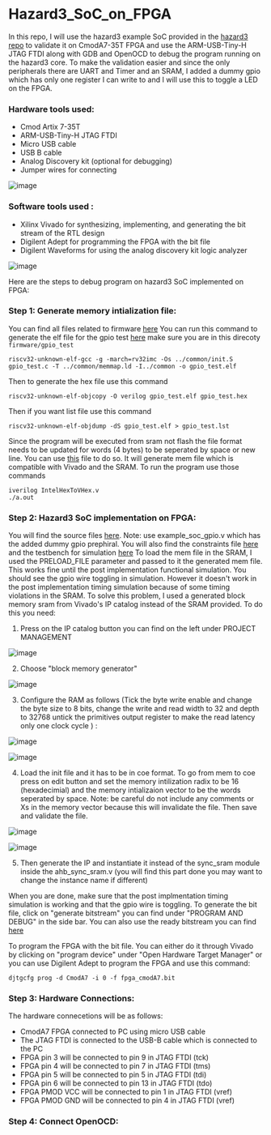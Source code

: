 # Hazard3_SoC_on_FPGA
In this repo, I will use the hazard3 example SoC provided in the [hazard3 repo](https://github.com/Wren6991/Hazard3/tree/master) to validate it on CmodA7-35T FPGA and use the ARM-USB-Tiny-H JTAG FTDI along with GDB and OpenOCD to debug the program running on the hazard3 core. To make the validation easier and since the only peripherals there are UART and Timer and an SRAM, I added a dummy gpio which has only one register I can write to and I will use this to toggle a LED on the FPGA. 

### Hardware tools used:
* Cmod Artix 7-35T
* ARM-USB-Tiny-H JTAG FTDI
* Micro USB cable
* USB B cable 
* Analog Discovery kit (optional for debugging)
* Jumper wires for connecting

![image](https://github.com/NouranAbdelaziz/Hazard3_SoC_on_FPGA/assets/79912650/fc6b6260-00cc-4e66-8760-9bb2c8144707)


### Software tools used :
* Xilinx Vivado for synthesizing, implementing, and generating the bit stream of the RTL design
* Digilent Adept for programming the FPGA with the bit file
* Digilent Waveforms for using the analog discovery kit logic analyzer

![image](https://github.com/NouranAbdelaziz/Hazard3_SoC_on_FPGA/assets/79912650/2f208df8-6d40-4466-95ab-4bb3811922a2)


Here are the steps to debug program on hazard3 SoC implemented on FPGA:
### Step 1: Generate memory intialization file:
You can find all files related to firmware [here](https://github.com/NouranAbdelaziz/Hazard3_SoC_on_FPGA/tree/main/firmware)
You can run this command to generate the elf file for the gpio test [here](https://github.com/NouranAbdelaziz/Hazard3_SoC_on_FPGA/tree/main/firmware/gpio_test)
make sure you are in this direcoty ``firmware/gpio_test``
```
riscv32-unknown-elf-gcc -g -march=rv32imc -Os ../common/init.S gpio_test.c -T ../common/memmap.ld -I../common -o gpio_test.elf
```
Then to generate the hex file use this command
```
riscv32-unknown-elf-objcopy -O verilog gpio_test.elf gpio_test.hex
```
Then if you want list file use this command 
```
riscv32-unknown-elf-objdump -dS gpio_test.elf > gpio_test.lst
```
Since the program will be executed from sram not flash the file format needs to be updated for words (4 bytes) to be seperated by space or new line. You can use [this](https://github.com/NouranAbdelaziz/Hazard3_SoC_on_FPGA/blob/main/firmware/gpio_test/IntelHexToVHex.v) file to do so. It will generate mem file which is compatible with Vivado and the SRAM. 
To run the program use those commands
```
iverilog IntelHexToVHex.v
./a.out
```

### Step 2: Hazard3 SoC implementation on FPGA:
You will find the source files [here](https://github.com/NouranAbdelaziz/Hazard3_SoC_on_FPGA/tree/main/src). Note: use example_soc_gpio.v which has the added dummy gpio prephiral. You will also find the constraints file [here](https://github.com/NouranAbdelaziz/Hazard3_SoC_on_FPGA/tree/main/constr) and the testbench for simulation [here](https://github.com/NouranAbdelaziz/Hazard3_SoC_on_FPGA/tree/main/sim)
To load the mem file in the SRAM, I used the PRELOAD_FILE parameter and passed to it the generated mem file. This works fine until the post implementation functional simulation. You should see the gpio wire toggling in simulation. However it doesn't work in the post implementation timing simulation because of some timing violations in the SRAM. 
To solve this problem, I used a generated block memory sram from Vivado's IP catalog instead of the SRAM provided. 
To do this you need:
  1) Press on the IP catalog button you can find on the left under PROJECT MANAGEMENT
     
  ![image](https://github.com/NouranAbdelaziz/Hazard3_SoC_on_FPGA/assets/79912650/1e9cdd1d-63d3-41df-8c56-1218f1165254)

  2) Choose "block memory generator"

  ![image](https://github.com/NouranAbdelaziz/Hazard3_SoC_on_FPGA/assets/79912650/1b6b78cb-a7bf-4950-ad0c-4343300e2bbc)

  3) Configure the RAM as follows (Tick the byte write enable and change the byte size to 8 bits, change the write and read width to 32 and depth to 32768 untick 
      the primitives output register to make the read latency only one clock cycle ) :

  ![image](https://github.com/NouranAbdelaziz/Hazard3_SoC_on_FPGA/assets/79912650/1e941ab9-8550-45b8-b4da-a2d45714ff63)
    
  ![image](https://github.com/NouranAbdelaziz/Hazard3_SoC_on_FPGA/assets/79912650/d61730ed-7f3c-45fe-ad7e-b0e892bbcb55)

  4) Load the init file and it has to be in coe format. To go from mem to coe press on edit button and set the memory intilization radix to be 16 (hexadecimial) 
     and the memory intializaion vector to be the words seperated by space. Note: be careful do not include any comments or Xs in the memory vector because this 
     will invalidate the file. Then save and validate the file. 

  ![image](https://github.com/NouranAbdelaziz/Hazard3_SoC_on_FPGA/assets/79912650/df169aa6-3c3a-4769-8532-de905aec45cd)

  ![image](https://github.com/NouranAbdelaziz/Hazard3_SoC_on_FPGA/assets/79912650/0d46b5b7-e380-4304-bd4b-9d3899edd092)

  5) Then generate the IP and instantiate it instead of the sync_sram module inside the ahb_sync_sram.v (you will find this part done you may want to change the instance name if different)

When you are done, make sure that the post implmentation timing simulation is working and that the gpio wire is toggling. 
To generate the bit file, click on "generate bitstream" you can find under "PROGRAM AND DEBUG" in the side bar. You can also use the ready bitstream you can find [here]()

To program the FPGA with the bit file. You can either do it through Vivado by clicking on "program device" under "Open Hardware Target Manager" or you can use Digilent Adept to program the FPGA and use this command:
```
djtgcfg prog -d CmodA7 -i 0 -f fpga_cmodA7.bit
```

### Step 3: Hardware Connections: 
The hardware connecetions will be as follows: 
* CmodA7 FPGA connected to PC using micro USB cable
* The JTAG FTDI is connected to the USB-B cable which is connected to the PC 
* FPGA pin 3 will be connected to pin 9 in JTAG FTDI (tck)
* FPGA pin 4 will be connected to pin 7 in JTAG FTDI (tms)
* FPGA pin 5 will be connected to pin 5 in JTAG FTDI (tdi)
* FPGA pin 6 will be connected to pin 13 in JTAG FTDI (tdo)
* FPGA PMOD VCC will be connected to pin 1 in JTAG FTDI (vref)
* FPGA PMOD GND will be connected to pin 4 in JTAG FTDI (vref)

### Step 4: Connect OpenOCD:




